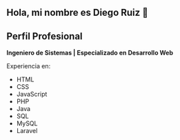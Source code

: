 ## Hola, mi nombre es Diego Ruiz 👋

## Perfil Profesional

**Ingeniero de Sistemas | Especializado en Desarrollo Web**

Experiencia en:

- HTML
- CSS
- JavaScript
- PHP
- Java
- SQL
- MySQL
- Laravel

<!--
**Druiz45/Druiz45** is a ✨ _special_ ✨ repository because its `README.md` (this file) appears on your GitHub profile.

Here are some ideas to get you started:

- 🔭 I’m currently working on ...
- 🌱 I’m currently learning ...
- 👯 I’m looking to collaborate on ...
- 🤔 I’m looking for help with ...
- 💬 Ask me about ...
- 📫 How to reach me: ...
- 😄 Pronouns: ...
- ⚡ Fun fact: ...
-->
